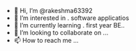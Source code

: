 - 👋 Hi, I’m @rakeshma63392
- 👀 I’m interested in . software applicatios
- 🌱 I’m currently learning . first year BE..
- 💞️ I’m looking to collaborate on ...
- 📫 How to reach me ...

<!---
rakeshma63392/rakeshma63392 is a ✨ special ✨ repository because its `README.md` (this file) appears on your GitHub profile.
You can click the Preview link to take a look at your changes.
--->
